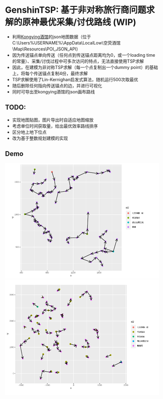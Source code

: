 # GenshinTSP: 基于非对称旅行商问题求解的原神最优采集/讨伐路线 (WIP)
- 利用[Kongying酒馆](https://github.com/kongying-tavern/)的json地图数据（位于C:\Users\%USERNAME%\AppData\LocalLow\空荧酒馆\Map\Resources\POI_JSON_API）
- 因为传送锚点单向传送（任何点到传送锚点距离均为0，或一个loading time的常量）、采集/讨伐过程中可多次访问的特点，无法直接使用TSP求解
- 因此，在建模为非对称TSP求解（每一个点复制出一个dummy point）的基础上，将每个传送锚点复制4份，最终求解
- TSP求解使用了Lin-Kernighan启发式算法，随机运行500次取最优
- 随后删除任何指向传送锚点的边，并进行可视化
- 同时可导出至kongying酒馆的json画布路线


## TODO:
- 实现地图贴图，图片导出时自适应地图缩放
- 考虑单位时间获取量，给出最优效率路线排序
- 区分地上地下位点
- 改为基于整数规划建模的实现


## Demo
![alt text](image.png)![alt text](image-1.png)

